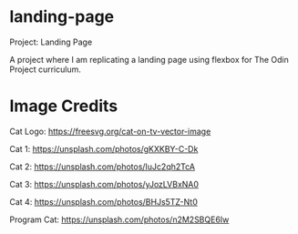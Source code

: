 # landing-page
Project: Landing Page

A project where I am replicating a landing page using flexbox for The Odin Project curriculum.

# Image Credits

Cat Logo: https://freesvg.org/cat-on-tv-vector-image

Cat 1: https://unsplash.com/photos/gKXKBY-C-Dk

Cat 2: https://unsplash.com/photos/IuJc2qh2TcA

Cat 3: https://unsplash.com/photos/yJozLVBxNA0

Cat 4: https://unsplash.com/photos/BHJs5TZ-Nt0

Program Cat: https://unsplash.com/photos/n2M2SBQE6Iw